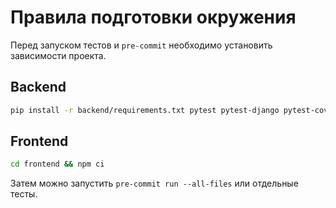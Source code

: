# Правила подготовки окружения

Перед запуском тестов и `pre-commit` необходимо установить зависимости проекта.

## Backend

```bash
pip install -r backend/requirements.txt pytest pytest-django pytest-cov
```

## Frontend

```bash
cd frontend && npm ci
```

Затем можно запустить `pre-commit run --all-files` или отдельные тесты.
